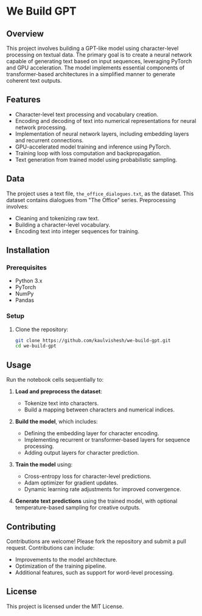 # **We Build GPT**

## **Overview**
This project involves building a GPT-like model using character-level processing on textual data. The primary goal is to create a neural network capable of generating text based on input sequences, leveraging PyTorch and GPU acceleration. The model implements essential components of transformer-based architectures in a simplified manner to generate coherent text outputs.

## **Features**
- Character-level text processing and vocabulary creation.
- Encoding and decoding of text into numerical representations for neural network processing.
- Implementation of neural network layers, including embedding layers and recurrent connections.
- GPU-accelerated model training and inference using PyTorch.
- Training loop with loss computation and backpropagation.
- Text generation from trained model using probabilistic sampling.

## **Data**
The project uses a text file, `the_office_dialogues.txt`, as the dataset. This dataset contains dialogues from "The Office" series. Preprocessing involves:
- Cleaning and tokenizing raw text.
- Building a character-level vocabulary.
- Encoding text into integer sequences for training.

## **Installation**
### Prerequisites
- Python 3.x
- PyTorch
- NumPy
- Pandas

### Setup
1. Clone the repository:
   ```bash
   git clone https://github.com/kaulvishesh/we-build-gpt.git
   cd we-build-gpt
## **Usage**

Run the notebook cells sequentially to:

1. **Load and preprocess the dataset**:
   - Tokenize text into characters.
   - Build a mapping between characters and numerical indices.

2. **Build the model**, which includes:
   - Defining the embedding layer for character encoding.
   - Implementing recurrent or transformer-based layers for sequence processing.
   - Adding output layers for character prediction.

3. **Train the model** using:
   - Cross-entropy loss for character-level predictions.
   - Adam optimizer for gradient updates.
   - Dynamic learning rate adjustments for improved convergence.

4. **Generate text predictions** using the trained model, with optional temperature-based sampling for creative outputs.

## **Contributing**

Contributions are welcome! Please fork the repository and submit a pull request. Contributions can include:

- Improvements to the model architecture.
- Optimization of the training pipeline.
- Additional features, such as support for word-level processing.

## **License**

This project is licensed under the MIT License.
